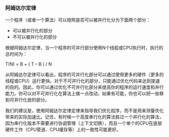### 阿姆达尔定律  

一个程序（或者一个算法）可以按照是否可以被并行化分为下面两个部分：  

- 可以被并行化的部分
- 不可以被并行化的部分  

根据阿姆达尔定律，当一个程序的可并行部分使用N个线程或CPU执行时，执行的总时间为：  

T(N) = B + ( T – B ) / N  

从阿姆达尔定律可以看出，程序的可并行化部分可以通过使用更多的硬件（更多的线程或CPU）运行更快。对于不可并行化的部分，只能通过优化代码来达到提速的目的。因此，你可以通过优化不可并行化部分来提高你的程序的运行速度和并行能力。你可以对不可并行化在算法上做一点改动，如果有可能，你也可以把一些移到可并行化放的部分。  

我们的建议是，使用阿姆达尔定律定律来指导我们优化程序，而不是用来测量优化带来的实际加速比。记住，有时候一个高度串行化的算法胜过一个并行化的算法，因为串行化版本不需要进行协调管理（上下文切换），而且一个单个的CPU在底层硬件工作（CPU管道、CPU缓存等）上的一致性可能更好。  